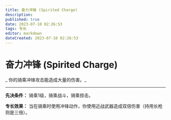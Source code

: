 ```yaml
---
title: 奋力冲锋 (Spirited Charge)
description: 
published: true
date: 2023-07-10 02:26:53
tags: 专长
editor: markdown
dateCreated: 2023-07-10 02:26:53
---
```


# 奋力冲锋 (Spirited Charge)

_ 你的骑乘冲锋攻击能造成大量的伤害。_

* * *

**先决条件：** 骑乘1级，骑乘战斗，骑乘掠击。

**专长效果：** 当在骑乘时使用冲锋动作，你使用近战武器造成双倍伤害（持用长枪则是三倍）。

